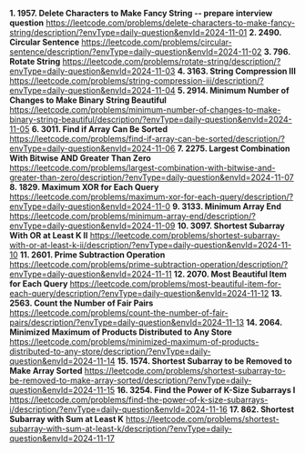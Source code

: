 **1. 1957. Delete Characters to Make Fancy String -- prepare interview question**
https://leetcode.com/problems/delete-characters-to-make-fancy-string/description/?envType=daily-question&envId=2024-11-01
**2. 2490. Circular Sentence**
https://leetcode.com/problems/circular-sentence/description/?envType=daily-question&envId=2024-11-02
**3. 796. Rotate String**
https://leetcode.com/problems/rotate-string/description/?envType=daily-question&envId=2024-11-03
**4. 3163. String Compression III**
https://leetcode.com/problems/string-compression-iii/description/?envType=daily-question&envId=2024-11-04
**5. 2914. Minimum Number of Changes to Make Binary String Beautiful**
https://leetcode.com/problems/minimum-number-of-changes-to-make-binary-string-beautiful/description/?envType=daily-question&envId=2024-11-05
**6. 3011. Find if Array Can Be Sorted**
https://leetcode.com/problems/find-if-array-can-be-sorted/description/?envType=daily-question&envId=2024-11-06
**7. 2275. Largest Combination With Bitwise AND Greater Than Zero**
https://leetcode.com/problems/largest-combination-with-bitwise-and-greater-than-zero/description/?envType=daily-question&envId=2024-11-07
**8. 1829. Maximum XOR for Each Query**
https://leetcode.com/problems/maximum-xor-for-each-query/description/?envType=daily-question&envId=2024-11-0
**9. 3133. Minimum Array End**
https://leetcode.com/problems/minimum-array-end/description/?envType=daily-question&envId=2024-11-09
**10. 3097. Shortest Subarray With OR at Least K II**
https://leetcode.com/problems/shortest-subarray-with-or-at-least-k-ii/description/?envType=daily-question&envId=2024-11-10
**11. 2601. Prime Subtraction Operation**
https://leetcode.com/problems/prime-subtraction-operation/description/?envType=daily-question&envId=2024-11-11
**12. 2070. Most Beautiful Item for Each Query**
https://leetcode.com/problems/most-beautiful-item-for-each-query/description/?envType=daily-question&envId=2024-11-12
**13. 2563. Count the Number of Fair Pairs**
https://leetcode.com/problems/count-the-number-of-fair-pairs/description/?envType=daily-question&envId=2024-11-13
**14. 2064. Minimized Maximum of Products Distributed to Any Store**
https://leetcode.com/problems/minimized-maximum-of-products-distributed-to-any-store/description/?envType=daily-question&envId=2024-11-14
**15. 1574. Shortest Subarray to be Removed to Make Array Sorted**
https://leetcode.com/problems/shortest-subarray-to-be-removed-to-make-array-sorted/description/?envType=daily-question&envId=2024-11-15
**16. 3254. Find the Power of K-Size Subarrays I**
https://leetcode.com/problems/find-the-power-of-k-size-subarrays-i/description/?envType=daily-question&envId=2024-11-16
**17. 862. Shortest Subarray with Sum at Least K**
https://leetcode.com/problems/shortest-subarray-with-sum-at-least-k/description/?envType=daily-question&envId=2024-11-17
